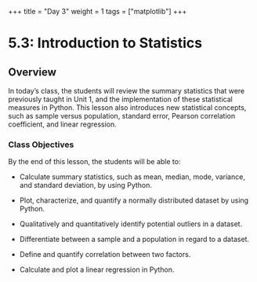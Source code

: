 +++
title = "Day 3"
weight = 1
tags = ["matplotlib"] 
+++

# 5.3: Introduction to Statistics

## Overview

In today’s class, the students will review the summary statistics that were previously taught in Unit 1, and the implementation of these statistical measures in Python. This lesson also introduces new statistical concepts, such as sample versus population, standard error, Pearson correlation coefficient, and linear regression.

### Class Objectives

By the end of this lesson, the students will be able to:

* Calculate summary statistics, such as mean, median, mode, variance, and standard deviation, by using Python.

* Plot, characterize, and quantify a normally distributed dataset by using Python.

* Qualitatively and quantitatively identify potential outliers in a dataset.

* Differentiate between a sample and a population in regard to a dataset.

* Define and quantify correlation between two factors.

* Calculate and plot a linear regression in Python.